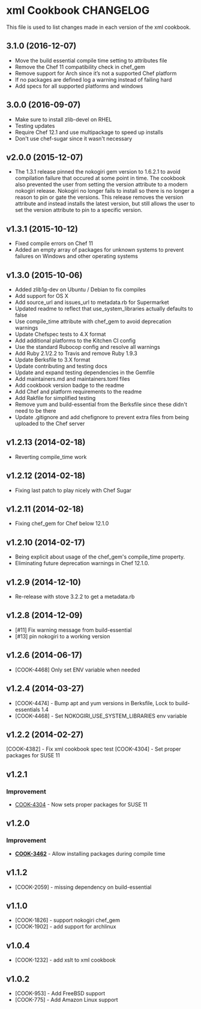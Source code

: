 # xml Cookbook CHANGELOG
This file is used to list changes made in each version of the xml cookbook.

## 3.1.0 (2016-12-07)

- Move the build essential compile time setting to attributes file
- Remove the Chef 11 compatibility check in chef_gem
- Remove support for Arch since it’s not a supported Chef platform
- If no packages are defined log a warning instead of failing hard
- Add specs for all supported platforms and windows

## 3.0.0 (2016-09-07)

- Make sure to install zlib-devel on RHEL
- Testing updates
- Require Chef 12.1 and use multipackage to speed up installs
- Don't use chef-sugar since it wasn't necessary

## v2.0.0 (2015-12-07)

- The 1.3.1 release pinned the nokogiri gem version to 1.6.2.1 to avoid compilation failure that occured at some point in time. The cookbook also prevented the user from setting the version attribute to a modern nokogiri release. Nokogiri no longer fails to install so there is no longer a reason to pin or gate the versions. This release removes the version attribute and instead installs the latest version, but still allows the user to set the version attribute to pin to a specific version. 

## v1.3.1 (2015-10-12)

- Fixed compile errors on Chef 11
- Added an empty array of packages for unknown systems to prevent failures on Windows and other operating systems

## v1.3.0 (2015-10-06)

- Added zlib1g-dev on Ubuntu / Debian to fix compiles
- Add support for OS X
- Add source_url and issues_url to metadata.rb for Supermarket
- Updated readme to reflect that use_system_libraries actually defaults to false
- Use compile_time attribute with chef_gem to avoid deprecation warnings
- Update Chefspec tests to 4.X format
- Add additional platforms to the Kitchen CI config
- Use the standard Rubocop config and resolve all warnings
- Add Ruby 2.1/2.2 to Travis and remove Ruby 1.9.3
- Update Berksfile to 3.X format
- Update contributing and testing docs
- Update and expand testing dependencies in the Gemfile
- Add maintainers.md and maintainers.toml files
- Add cookbook version badge to the readme
- Add Chef and platform requirements to the readme
- Add Rakfile for simplified testing
- Remove yum and build-essential from the Berksfile since these didn't need to be there
- Update .gitignore and add chefignore to prevent extra files from being uploaded to the Chef server

## v1.2.13 (2014-02-18)
- Reverting compile_time work

## v1.2.12 (2014-02-18)
- Fixing last patch to play nicely with Chef Sugar

## v1.2.11 (2014-02-18)
- Fixing chef_gem for Chef below 12.1.0

## v1.2.10 (2014-02-17)
- Being explicit about usage of the chef_gem's compile_time property.
- Eliminating future deprecation warnings in Chef 12.1.0.

## v1.2.9 (2014-12-10)
- Re-release with stove 3.2.2 to get a metadata.rb

## v1.2.8 (2014-12-09)
- [#11] Fix warning message from build-essential
- [#13] pin nokogiri to a working version

## v1.2.6 (2014-06-17)
- [COOK-4468] Only set ENV variable when needed

## v1.2.4 (2014-03-27)
- [COOK-4474] - Bump apt and yum versions in Berksfile, Lock to build-essentials 1.4
- [COOK-4468] - Set NOKOGIRI_USE_SYSTEM_LIBRARIES env variable

## v1.2.2 (2014-02-27)
[COOK-4382] - Fix xml cookbook spec test [COOK-4304] - Set proper packages for SUSE 11

## v1.2.1
### Improvement
- [COOK-4304](https://tickets.chef.io/browse/COOK-4304) - Now sets proper packages for SUSE 11

## v1.2.0
### Improvement
- **[COOK-3462](https://tickets.chef.io/browse/COOK-3462)** - Allow installing packages during compile time

## v1.1.2
- [COOK-2059] - missing dependency on build-essential

## v1.1.0
- [COOK-1826] - support nokogiri chef_gem
- [COOK-1902] - add support for archlinux

## v1.0.4
- [COOK-1232] - add xslt to xml cookbook

## v1.0.2
- [COOK-953] - Add FreeBSD support
- [COOK-775] - Add Amazon Linux support
